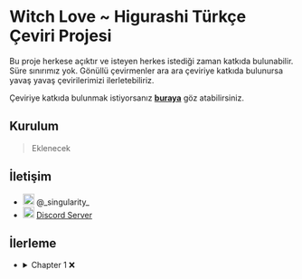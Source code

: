 # Witch Love ~ Higurashi Türkçe Çeviri Projesi

Bu proje herkese açıktır ve isteyen herkes istediği zaman katkıda bulunabilir. Süre sınırımız yok. Gönüllü çevirmenler ara ara çeviriye katkıda bulunursa yavaş yavaş çevirilerimizi ilerletebiliriz.

Çeviriye katkıda bulunmak istiyorsanız [**buraya**](../../tree/master/CONTRIBUTING.md) göz atabilirsiniz.

## Kurulum

> Eklenecek

## İletişim
- <img src="https://i.imgur.com/62IuQAp.png" width=20 title="Discord" />  @\_singularity\_
- <img src="https://i.imgur.com/62IuQAp.png" width=20 title="Discord" />  [Discord Server](https://discord.gg/jyD5jn9Vpd)

## İlerleme
* <details>
  <summary>Chapter 1 ❌</summary>

   * Story
      * [onik_op](../../tree/master/story/ch1/onik_op.txt) ✅
      * [onik_000](../../tree/master/story/ch1/onik_000.txt) ❌
      * [onik_001](../../tree/master/story/ch1/onik_001.txt) ❌
      * [onik_002](../../tree/master/story/ch1/onik_002.txt) ❌
      * [onik_003](../../tree/master/story/ch1/onik_003.txt) ❌
      * [onik_004](../../tree/master/story/ch1/onik_004.txt) ❌
      * [onik_005](../../tree/master/story/ch1/onik_005.txt) ❌
      * [onik_006](../../tree/master/story/ch1/onik_006.txt) ❌
      * [onik_007](../../tree/master/story/ch1/onik_007.txt) ❌
      * [onik_008](../../tree/master/story/ch1/onik_008.txt) ❌
      * [onik_009](../../tree/master/story/ch1/onik_009.txt) ❌
      * [onik_009_02](../../tree/master/story/ch1/onik_009_02.txt) ❌
      * [onik_010](../../tree/master/story/ch1/onik_010.txt) ❌
      * [onik_011](../../tree/master/story/ch1/onik_011.txt) ❌
      * [onik_012](../../tree/master/story/ch1/onik_012.txt) ❌
      * [onik_013](../../tree/master/story/ch1/onik_013.txt) ❌
      * [onik_014](../../tree/master/story/ch1/onik_014.txt) ❌
      * [onik_014_02](../../tree/master/story/ch1/onik_014_02.txt) ❌
      * [onik_015](../../tree/master/story/ch1/onik_015.txt) ❌
      * [onik_015_02](../../tree/master/story/ch1/onik_015_02.txt) ❌
      * [onik_015_03](../../tree/master/story/ch1/onik_015_03.txt) ❌
   * Tips
      * [onik_tips_01](../../tree/master/story/ch1/onik_tips_01.txt) ❌
      * [onik_tips_02](../../tree/master/story/ch1/onik_tips_02.txt) ❌
      * [onik_tips_03](../../tree/master/story/ch1/onik_tips_03.txt) ❌
      * [onik_tips_04](../../tree/master/story/ch1/onik_tips_04.txt) ❌
      * [onik_tips_05](../../tree/master/story/ch1/onik_tips_05.txt) ❌
      * [onik_tips_06](../../tree/master/story/ch1/onik_tips_06.txt) ❌
      * [onik_tips_07](../../tree/master/story/ch1/onik_tips_07.txt) ❌
      * [onik_tips_08](../../tree/master/story/ch1/onik_tips_08.txt) ❌
      * [onik_tips_09](../../tree/master/story/ch1/onik_tips_09.txt) ❌
      * [onik_tips_10](../../tree/master/story/ch1/onik_tips_10.txt) ❌
      * [onik_tips_11](../../tree/master/story/ch1/onik_tips_11.txt) ❌
      * [onik_tips_12](../../tree/master/story/ch1/onik_tips_12.txt) ❌
      * [onik_tips_13](../../tree/master/story/ch1/onik_tips_13.txt) ❌
      * [onik_tips_14](../../tree/master/story/ch1/onik_tips_14.txt) ❌
      * [onik_tips_15](../../tree/master/story/ch1/onik_tips_15.txt) ❌
      * [onik_tips_16](../../tree/master/story/ch1/onik_tips_16.txt) ❌
      * [onik_tips_17](../../tree/master/story/ch1/onik_tips_17.txt) ❌
      * [onik_tips_18](../../tree/master/story/ch1/onik_tips_18.txt) ❌
      * [onik_tips_19](../../tree/master/story/ch1/onik_tips_19.txt) ❌
      * [onik_tips_20](../../tree/master/story/ch1/onik_tips_20.txt) ❌
   * Other
      * [&opening](../../tree/master/story/ch1/&opening.txt) ✅
      * [omake_01](../../tree/master/story/ch1/omake_01.txt) ❌
</details>